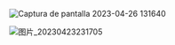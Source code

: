 ![Captura de pantalla 2023-04-26 131640](https://user-images.githubusercontent.com/118363138/234559357-7c943d86-cc53-4fb2-884e-63031fb0bb92.jpg)

![图片_20230423231705](https://user-images.githubusercontent.com/118363138/233866751-b9a01fc4-9d59-441f-9fa3-001c75df4452.png)
